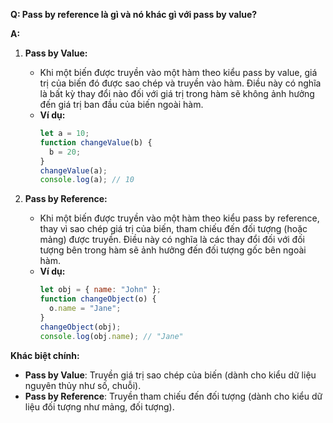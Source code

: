 **Q: Pass by reference là gì và nó khác gì với pass by value?**

**A:**  
1. **Pass by Value:**  
   - Khi một biến được truyền vào một hàm theo kiểu pass by value, giá trị của biến đó được sao chép và truyền vào hàm. Điều này có nghĩa là bất kỳ thay đổi nào đối với giá trị trong hàm sẽ không ảnh hưởng đến giá trị ban đầu của biến ngoài hàm.
   - **Ví dụ:**  
     ```javascript
     let a = 10;
     function changeValue(b) {
       b = 20;
     }
     changeValue(a);
     console.log(a); // 10
     ```

2. **Pass by Reference:**  
   - Khi một biến được truyền vào một hàm theo kiểu pass by reference, thay vì sao chép giá trị của biến, tham chiếu đến đối tượng (hoặc mảng) được truyền. Điều này có nghĩa là các thay đổi đối với đối tượng bên trong hàm sẽ ảnh hưởng đến đối tượng gốc bên ngoài hàm.
   - **Ví dụ:**  
     ```javascript
     let obj = { name: "John" };
     function changeObject(o) {
       o.name = "Jane";
     }
     changeObject(obj);
     console.log(obj.name); // "Jane"
     ```  

**Khác biệt chính:**  
- **Pass by Value**: Truyền giá trị sao chép của biến (dành cho kiểu dữ liệu nguyên thủy như số, chuỗi).  
- **Pass by Reference**: Truyền tham chiếu đến đối tượng (dành cho kiểu dữ liệu đối tượng như mảng, đối tượng).